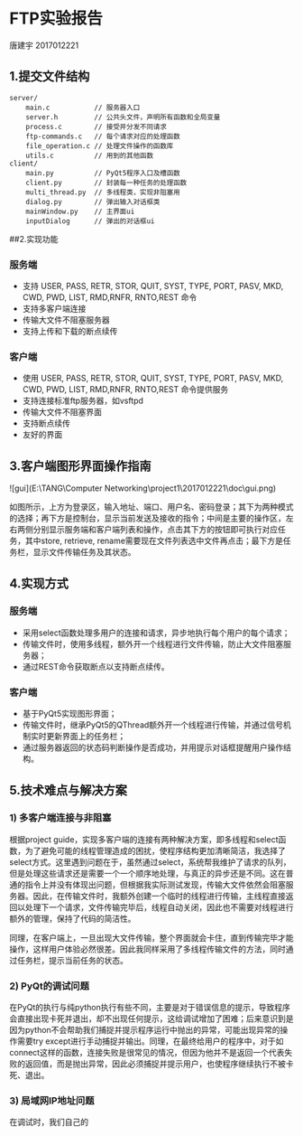 # FTP实验报告

唐建宇 2017012221

## 1.提交文件结构

```
server/
	main.c           // 服务器入口
	server.h         // 公共头文件，声明所有函数和全局变量
	process.c        // 接受并分发不同请求
	ftp-commands.c   // 每个请求对应的处理函数
	file_operation.c // 处理文件操作的函数库
	utils.c          // 用到的其他函数
client/
	main.py          // PyQt5程序入口及槽函数
	client.py        // 封装每一种任务的处理函数
	multi_thread.py  // 多线程类，实现非阻塞用
	dialog.py        // 弹出输入对话框类
	mainWindow.py    // 主界面ui
	inputDialog      // 弹出的对话框ui
```



##2.实现功能

### 服务端

- 支持 USER, PASS, RETR, STOR, QUIT, SYST, TYPE, PORT, PASV, MKD, CWD, PWD, LIST, RMD,RNFR, RNTO,REST 命令
- 支持多客户端连接
- 传输大文件不阻塞服务器
- 支持上传和下载的断点续传

### 客户端

- 使用 USER, PASS, RETR, STOR, QUIT, SYST, TYPE, PORT, PASV, MKD, CWD, PWD, LIST, RMD,RNFR, RNTO,REST 命令提供服务
- 支持连接标准ftp服务器，如vsftpd
- 传输大文件不阻塞界面
- 支持断点续传
- 友好的界面



## 3.客户端图形界面操作指南

![gui](E:\TANG\Computer Networking\project1\2017012221\doc\gui.png)

如图所示，上方为登录区，输入地址、端口、用户名、密码登录；其下为两种模式的选择；再下方是控制台，显示当前发送及接收的指令；中间是主要的操作区，左右两侧分别显示服务端和客户端列表和操作，点击其下方的按钮即可执行对应任务，其中store, retrieve, rename需要现在文件列表选中文件再点击；最下方是任务栏，显示文件传输任务及其状态。

## 4.实现方式

### 服务端

- 采用select函数处理多用户的连接和请求，异步地执行每个用户的每个请求；
- 传输文件时，使用多线程，额外开一个线程进行文件传输，防止大文件阻塞服务器；
- 通过REST命令获取断点以支持断点续传。

### 客户端

- 基于PyQt5实现图形界面；
- 传输文件时，继承PyQt5的QThread额外开一个线程进行传输，并通过信号机制实时更新界面上的任务栏；
- 通过服务器返回的状态码判断操作是否成功，并用提示对话框提醒用户操作结构。



## 5.技术难点与解决方案

### 1) 多客户端连接与非阻塞

根据project guide，实现多客户端的连接有两种解决方案，即多线程和select函数，为了避免可能的线程管理造成的困扰，使程序结构更加清晰简洁，我选择了select方式。这里遇到问题在于，虽然通过select，系统帮我维护了请求的队列，但是处理这些请求还是需要一个一个顺序地处理，与真正的异步还是不同。这在普通的指令上并没有体现出问题，但根据我实际测试发现，传输大文件依然会阻塞服务器。因此，在传输文件时，我额外创建一个临时的线程进行传输，主线程直接返回以处理下一个请求，文件传输完毕后，线程自动关闭，因此也不需要对线程进行额外的管理，保持了代码的简洁性。

同理，在客户端上，一旦出现大文件传输，整个界面就会卡住，直到传输完毕才能操作，这样用户体验必然很差。因此我同样采用了多线程传输文件的方法，同时通过任务栏，提示当前任务的状态。

### 2) PyQt的调试问题

在PyQt的执行与纯python执行有些不同，主要是对于错误信息的提示，导致程序会直接出现卡死并退出，却不出现任何提示，这给调试增加了困难；后来意识到是因为python不会帮助我们捕捉并提示程序运行中抛出的异常，可能出现异常的操作需要try except进行手动捕捉并输出。同理，在最终给用户的程序中，对于如connect这样的函数，连接失败是很常见的情况，但因为他并不是返回一个代表失败的返回值，而是抛出异常，因此必须捕捉并提示用户，也使程序继续执行不被卡死、退出。

### 3) 局域网IP地址问题

在调试时，我们自己的

